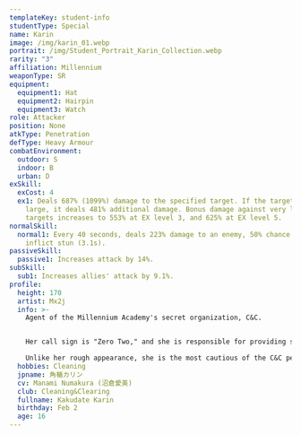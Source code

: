 ```yaml
---
templateKey: student-info
studentType: Special
name: Karin
image: /img/karin_01.webp
portrait: /img/Student_Portrait_Karin_Collection.webp
rarity: "3"
affiliation: Millennium
weaponType: SR
equipment:
  equipment1: Hat
  equipment2: Hairpin
  equipment3: Watch
role: Attacker
position: None
atkType: Penetration
defType: Heavy Armour
combatEnvironment:
  outdoor: S
  indoor: B
  urban: D
exSkill:
  exCost: 4
  ex1: Deals 687% (1099%) damage to the specified target. If the target is very
    large, it deals 481% additional damage. Bonus damage against very large
    targets increases to 553% at EX level 3, and 625% at EX level 5.
normalSkill:
  normal1: Every 40 seconds, deals 223% damage to an enemy, 50% chance to
    inflict stun (3.1s).
passiveSkill:
  passive1: Increases attack by 14%.
subSkill:
  sub1: Increases allies' attack by 9.1%.
profile:
  height: 170
  artist: Mx2j
  info: >-
    Agent of the Millennium Academy's secret organization, C&C. 


    Her call sign is "Zero Two," and she is responsible for providing strong fire support from the rear.

    Unlike her rough appearance, she is the most cautious of the C&C personnel and struggles to stop Asuna and Akane from running amok during the mission.
  hobbies: Cleaning
  jpname: 角楯カリン
  cv: Manami Numakura (沼倉愛美)
  club: Cleaning&Clearing
  fullname: Kakudate Karin
  birthday: Feb 2
  age: 16
---
```

